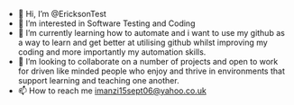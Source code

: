 - 👋 Hi, I’m @EricksonTest
- 👀 I’m interested in Software Testing and Coding 
- 🌱 I’m currently learning how to automate and i want to use my github as a way to learn and get better at utilising github whilst improving my coding and more importantly my automation skills.
- 💞️ I’m looking to collaborate on a number of projects and open to work for driven like minded people who enjoy and thrive in environments that support learning and teaching one another.
- 📫 How to reach me imanzi15sept06@yahoo.co.uk
  
<!---
EricksonTest/EricksonTest is a ✨ special ✨ repository because its `README.md` (this file) appears on your GitHub profile.
You can click the Preview link to take a look at your changes.
--->
